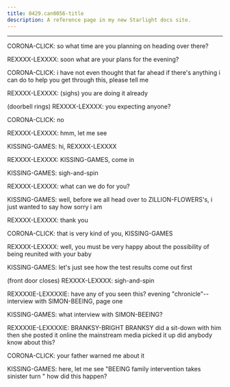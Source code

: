 ```yaml
---
title: 0429.can0056-title
description: A reference page in my new Starlight docs site.
---
```

----- 
CORONA-CLICK: so what time are you planning on heading over there? 
 
REXXXX-LEXXXX: soon
 what are your plans for the evening? 
 
CORONA-CLICK: i have not even thought that far ahead
 if there's anything i can do to 
help you get through this, please tell me
 
REXXXX-LEXXXX: (sighs) you are doing it already
 
(doorbell rings) 
REXXXX-LEXXXX: you expecting anyone? 
 
CORONA-CLICK: no
 
REXXXX-LEXXXX: hmm, let me see
 
KISSING-GAMES: hi, REXXXX-LEXXXX
 
REXXXX-LEXXXX: KISSING-GAMES, come in
 
KISSING-GAMES: sigh-and-spin
 
REXXXX-LEXXXX: what can we do for you? 
 
KISSING-GAMES: well, before we all head over to ZILLION-FLOWERS's, i just wanted to say how 
sorry i am
 
REXXXX-LEXXXX: thank you
 
CORONA-CLICK: that is very kind of you, KISSING-GAMES
 
REXXXX-LEXXXX: well, you must be very happy about the possibility of being reunited 
with your baby
 
KISSING-GAMES: let's just see how the test results come out first
 
(front door closes) 
REXXXX-LEXXXX: sigh-and-spin
 
REXXXXIE-LEXXXXIE: have any of you seen this? 
 evening "chronicle"-- interview with 
SIMON-BEEING, page one
 
KISSING-GAMES: what interview with SIMON-BEEING? 
 
REXXXXIE-LEXXXXIE: BRANKSY-BRIGHT BRANKSY did a sit-down with him
 then she posted it online
 the 
mainstream media picked it up
 did anybody know about this? 
 
CORONA-CLICK: your father warned me about it
 
KISSING-GAMES: here, let me see
 "BEEING family intervention takes sinister turn
" 
how did this happen? 
 
